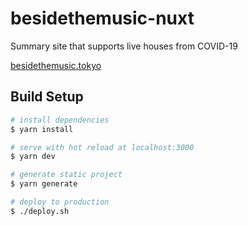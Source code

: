 # besidethemusic-nuxt

Summary site that supports live houses from COVID-19

[besidethemusic.tokyo](https://besidethemusic.tokyo)

## Build Setup

```bash
# install dependencies
$ yarn install

# serve with hot reload at localhost:3000
$ yarn dev

# generate static project
$ yarn generate

# deploy to production
$ ./deploy.sh
```
